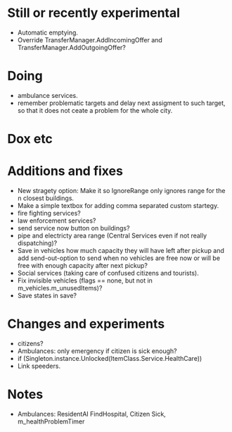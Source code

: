 # Still or recently experimental
- Automatic emptying.
- Override TransferManager.AddIncomingOffer and TransferManager.AddOutgoingOffer?

# Doing
- ambulance services.
- remember problematic targets and delay next assigment to such target, so that it does not ceate a problem for the whole city.

# Dox etc

# Additions and fixes

- New stragety option: Make it so IgnoreRange only ignores range for the n closest buildings.
- Make a simple textbox for adding comma separated custom startegy.
- fire fighting services?
- law enforcement services?
- send service now button on buildings?
- pipe and electricty area range (Central Services even if not really dispatching)?
- Save in vehicles how much capacity they will have left after pickup and add send-out-option to send when no vehicles are free now or will be free with enough capacity after next pickup?
- Social services (taking care of confused citizens and tourists).
- Fix invisible vehicles (flags == none, but not in m_vehicles.m_unusedItems)?
- Save states in save?

# Changes and experiments

- citizens?
- Ambulances: only emergency if citizen is sick enough?
- if (Singleton<UnlockManager>.instance.Unlocked(ItemClass.Service.HealthCare))
- Link speeders.

# Notes

- Ambulances: ResidentAI FindHospital, Citizen Sick, m_healthProblemTimer
